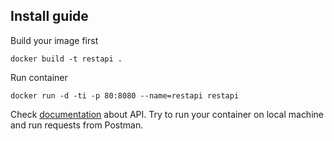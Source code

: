## Install guide
Build your image first

    docker build -t restapi .

Run container 

    docker run -d -ti -p 80:8080 --name=restapi restapi 

Check <a href="https://documenter.getpostman.com/view/15952878/2s935hPS4N">documentation</a> about API.
Try to run your container on local machine and run requests from Postman.